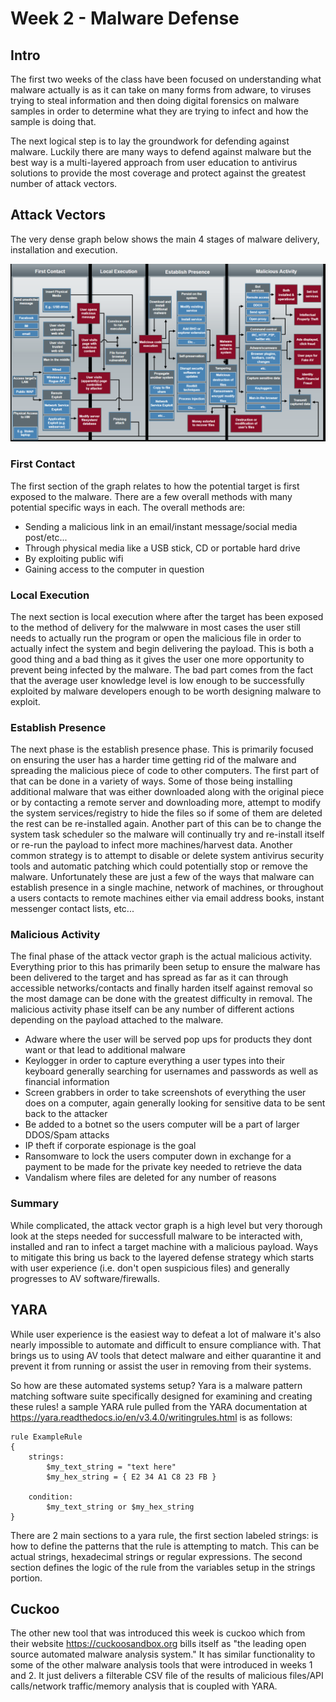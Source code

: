 # Week 2 - Malware Defense

## Intro

The first two weeks of the class have been focused on understanding what malware actually is as it can take on many forms from adware, to viruses trying to steal information and then doing digital forensics on malware samples in order to determine what they are trying to infect and how the sample is doing that.

The next logical step is to lay the groundwork for defending against malware. Luckily there are many ways to defend against malware but the best way is a multi-layered approach from user education to antivirus solutions to provide the most coverage and protect against the greatest number of attack vectors.

## Attack Vectors

The very dense graph below shows the main 4 stages of malware delivery, installation and execution.

<img src="attackGraph.png" alt="Attack Graph" class="inline"/>

### First Contact

The first section of the graph relates to how the potential target is first exposed to the malware.  There are a few overall methods with many potential specific ways in each.  The overall methods are:

- Sending a malicious link in an email/instant message/social media post/etc...
- Through physical media like a USB stick, CD or portable hard drive
- By exploiting public wifi 
- Gaining access to the computer in question

### Local Execution

The next section is local execution where after the target has been exposed to the method of delivery for the malwware in most cases the user still needs to actually run the program or open the malicious file in order to actually infect the system and begin delivering the payload.  This is both a good thing and a bad thing as it gives the user one more opportunity to prevent being infected by the malware.  The bad part comes from the fact that the average user knowledge level is low enough to be successfully exploited by malware developers enough to be worth designing malware to exploit.

### Establish Presence

The next phase is the establish presence phase.  This is primarily focused on ensuring the user has a harder time getting rid of the malware and spreading the malicious piece of code to other computers.  The first part of that can be done in a variety of ways.  Some of those being installing additional malware that was either downloaded along with the original piece or by contacting a remote server and downloading more, attempt to modify the system services/registry to hide the files so if some of them are deleted the rest can be re-installed again.  Another part of this can be to change the system task scheduler so the malware will continually try and re-install itself or re-run the payload to infect more machines/harvest data.  Another common strategy is to attempt to disable or delete system antivirus security tools and automatic patching which could potentially stop or remove the malware.  Unfortunately these are just a few of the ways that malware can establish presence in a single machine, network of machines, or throughout a users contacts to remote machines either via email address books, instant messenger contact lists, etc...

### Malicious Activity

The final phase of the attack vector graph is the actual malicious activity.  Everything prior to this has primarily been setup to ensure the malware has been delivered to the target and has spread as far as it can through accessible networks/contacts and finally harden itself against removal so the most damage can be done with the greatest difficulty in removal.  The malicious activity phase itself can be any number of different actions depending on the payload attached to the malware.

- Adware where the user will be served pop ups for products they dont want or that lead to additional malware
- Keylogger in order to capture everything a user types into their keyboard generally searching for usernames and passwords as well as financial information
- Screen grabbers in order to take screenshots of everything the user does on a computer, again generally looking for sensitive data to be sent back to the attacker
- Be added to a botnet so the users computer will be a part of larger DDOS/Spam attacks
- IP theft if corporate espionage is the goal
- Ransomware to lock the users computer down in exchange for a payment to be made for the private key needed to retrieve the data
- Vandalism where files are deleted for any number of reasons

### Summary

While complicated, the attack vector graph is a high level but very thorough look at the steps needed for successfull malware to be interacted with, installed and ran to infect a target machine with a malicious payload.  Ways to mitigate this bring us back to the layered defense strategy which starts with user experience (i.e. don't open suspicious files) and generally progresses to AV software/firewalls.

## YARA

While user experience is the easiest way to defeat a lot of malware it's also nearly impossible to automate and difficult to ensure compliance with.  That brings us to using AV tools that detect malware and either quarantine it and prevent it from running or assist the user in removing from their systems.

So how are these automated systems setup?  Yara is a malware pattern matching software suite specifically designed for examining and creating these rules!  a sample YARA rule pulled from the YARA documentation at https://yara.readthedocs.io/en/v3.4.0/writingrules.html
is as follows: 

```
rule ExampleRule
{
    strings:
        $my_text_string = "text here"
        $my_hex_string = { E2 34 A1 C8 23 FB }

    condition:
        $my_text_string or $my_hex_string
}
```

There are 2 main sections to a yara rule, the first section labeled strings: is how to define the patterns that the rule is attempting to match.  This can be actual strings, hexadecimal strings or regular expressions.  The second section defines the logic of the rule from the variables setup in the strings portion.

## Cuckoo

The other new tool that was introduced this week is cuckoo which from their website https://cuckoosandbox.org bills itself as "the leading open source automated malware analysis system."  It has similar functionality to some of the other malware analysis tools that were introduced in weeks 1 and 2.  It just delivers a filterable CSV file of the results of malicious files/API calls/network traffic/memory analysis that is coupled with YARA.
